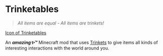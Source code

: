 # Trinketables
> *All items are equal - All items are trinkets!*

[Icon of Trinketables](src/main/resources/assets/trinketables/icon.png)

An ***amazing✨™*** Minecraft mod
that uses [Trinkets](https://modrinth.com/mod/trinkets)
to give items all kinds of interesting interactions with the world around you.
